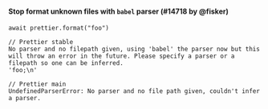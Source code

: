 #### Stop format unknown files with `babel` parser (#14718 by @fisker)

```console
await prettier.format("foo")

// Prettier stable
No parser and no filepath given, using 'babel' the parser now but this will throw an error in the future. Please specify a parser or a filepath so one can be inferred.
'foo;\n'

// Prettier main
UndefinedParserError: No parser and no file path given, couldn't infer a parser.
```
